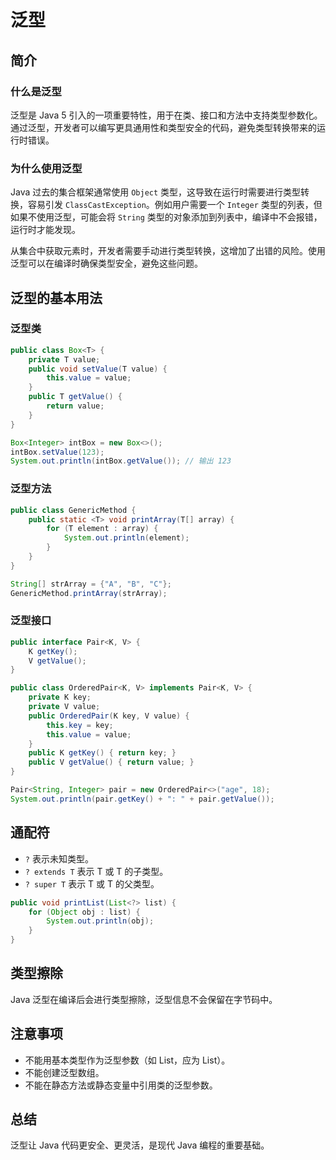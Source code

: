 # 泛型

## 简介

### 什么是泛型

泛型是 Java 5 引入的一项重要特性，用于在类、接口和方法中支持类型参数化。通过泛型，开发者可以编写更具通用性和类型安全的代码，避免类型转换带来的运行时错误。

### 为什么使用泛型

Java 过去的集合框架通常使用 `Object` 类型，这导致在运行时需要进行类型转换，容易引发 `ClassCastException`。例如用户需要一个 `Integer` 类型的列表，但如果不使用泛型，可能会将 `String` 类型的对象添加到列表中，编译中不会报错，运行时才能发现。

从集合中获取元素时，开发者需要手动进行类型转换，这增加了出错的风险。使用泛型可以在编译时确保类型安全，避免这些问题。



## 泛型的基本用法

### 泛型类

```java
public class Box<T> {
    private T value;
    public void setValue(T value) {
        this.value = value;
    }
    public T getValue() {
        return value;
    }
}

Box<Integer> intBox = new Box<>();
intBox.setValue(123);
System.out.println(intBox.getValue()); // 输出 123
```

### 泛型方法

```java
public class GenericMethod {
    public static <T> void printArray(T[] array) {
        for (T element : array) {
            System.out.println(element);
        }
    }
}

String[] strArray = {"A", "B", "C"};
GenericMethod.printArray(strArray);
```

### 泛型接口

```java
public interface Pair<K, V> {
    K getKey();
    V getValue();
}

public class OrderedPair<K, V> implements Pair<K, V> {
    private K key;
    private V value;
    public OrderedPair(K key, V value) {
        this.key = key;
        this.value = value;
    }
    public K getKey() { return key; }
    public V getValue() { return value; }
}

Pair<String, Integer> pair = new OrderedPair<>("age", 18);
System.out.println(pair.getKey() + ": " + pair.getValue());
```

## 通配符

- `?` 表示未知类型。
- `? extends T` 表示 T 或 T 的子类型。
- `? super T` 表示 T 或 T 的父类型。

```java
public void printList(List<?> list) {
    for (Object obj : list) {
        System.out.println(obj);
    }
}
```

## 类型擦除

Java 泛型在编译后会进行类型擦除，泛型信息不会保留在字节码中。

## 注意事项

- 不能用基本类型作为泛型参数（如 List<int>，应为 List<Integer>）。
- 不能创建泛型数组。
- 不能在静态方法或静态变量中引用类的泛型参数。

## 总结

泛型让 Java 代码更安全、更灵活，是现代 Java 编程的重要基础。
